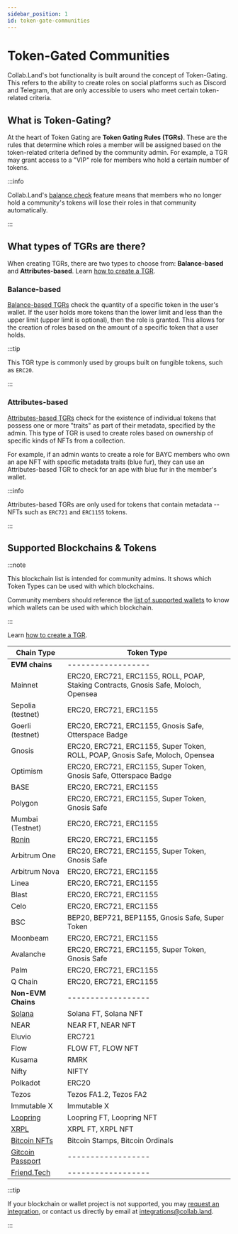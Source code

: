 ```yaml
---
sidebar_position: 1
id: token-gate-communities
---
```


# Token-Gated Communities

Collab.Land's bot functionality is built around the concept of Token-Gating. This refers to the ability to create roles on social platforms such as Discord and Telegram, that are only accessible to users who meet certain token-related criteria.

## What is Token-Gating?

At the heart of Token Gating are **Token Gating Rules (TGRs)**. These are the rules that determine which roles a member will be assigned based on the token-related criteria defined by the community admin. For example, a TGR may grant access to a "VIP" role for members who hold a certain number of tokens.

:::info

Collab.Land's [balance check](../command-center/bot-config/balance-check) feature means that members who no longer hold a community's tokens will lose their roles in that community automatically.

:::

## What types of TGRs are there?

When creating TGRs, there are two types to choose from: **Balance-based** and **Attributes-based**. Learn [how to create a TGR](/help-docs/command-center/create-a-tgr/how-to-create-a-tgr#how-to-create-a-tgr).

### Balance-based

[Balance-based TGRs](../command-center/create-a-tgr/how-to-create-a-tgr#create-a-balance-based-tgr) check the quantity of a specific token in the user's wallet. If the user holds more tokens than the lower limit and less than the upper limit (upper limit is optional), then the role is granted. This allows for the creation of roles based on the amount of a specific token that a user holds.

:::tip

This TGR type is commonly used by groups built on fungible tokens, such as `ERC20`.

:::

### Attributes-based

[Attributes-based TGRs](../command-center/create-a-tgr/how-to-create-a-tgr#create-a-metadata-based-tgr) check for the existence of individual tokens that possess one or more "traits" as part of their metadata, specified by the admin. This type of TGR is used to create roles based on ownership of specific kinds of NFTs from a collection.

For example, if an admin wants to create a role for BAYC members who own an ape NFT with specific metadata traits (blue fur), they can use an Attributes-based TGR to check for an ape with blue fur in the member's wallet.

:::info

Attributes-based TGRs are only used for tokens that contain metadata -- NFTs such as `ERC721` and `ERC1155` tokens.

:::

## Supported Blockchains & Tokens

:::note

This blockchain list is intended for community admins. It shows which Token Types can be used with which blockchains.

Community members should reference the [list of supported wallets](/help-docs/wallets/verify-your-wallet#supported-wallets) to know which wallets can be used with which blockchain.

:::

Learn [how to create a TGR](/help-docs/command-center/create-a-tgr/how-to-create-a-tgr#how-to-create-a-tgr).

| Chain Type       | Token Type                                                                          |
|------------------|-------------------------------------------------------------------------------------|
| **EVM chains**   |               ------------------                                                    |
| Mainnet          | ERC20, ERC721, ERC1155, ROLL, POAP, Staking Contracts, Gnosis Safe, Moloch, Opensea |
| Sepolia (testnet) | ERC20, ERC721, ERC1155                                |
| Goerli (testnet) | ERC20, ERC721, ERC1155, Gnosis Safe, Otterspace Badge                               |
| Gnosis           | ERC20, ERC721, ERC1155, Super Token, ROLL, POAP, Gnosis Safe, Moloch, Opensea       |
| Optimism         | ERC20, ERC721, ERC1155, Super Token, Gnosis Safe, Otterspace Badge                  |
| BASE             | ERC20, ERC721, ERC1155                                                              |
| Polygon          | ERC20, ERC721, ERC1155, Super Token, Gnosis Safe                                    |
| Mumbai (Testnet) | ERC20, ERC721, ERC1155                                                              |
| [Ronin](/help-docs/command-center/create-a-tgr/evm/ronin)            | ERC20, ERC721, ERC1155          |
| Arbitrum One     | ERC20, ERC721, ERC1155, Super Token, Gnosis Safe                                    |
| Arbitrum Nova    | ERC20, ERC721, ERC1155                                                              |
| Linea            | ERC20, ERC721, ERC1155                                                              |
| Blast            | ERC20, ERC721, ERC1155                                                              |
| Celo             | ERC20, ERC721, ERC1155                                                              |
| BSC              | BEP20, BEP721, BEP1155, Gnosis Safe, Super Token                                    |
| Moonbeam         | ERC20, ERC721, ERC1155                                                              |
| Avalanche        | ERC20, ERC721, ERC1155, Super Token, Gnosis Safe                                    |
| Palm             | ERC20, ERC721, ERC1155                                                              |
| Q Chain          | ERC20, ERC721, ERC1155                                                              |
| **Non-EVM Chains**  |               ------------------                                                 |
| [Solana](/help-docs/command-center/create-a-tgr/solana)           | Solana FT, Solana NFT              |
| NEAR             | NEAR FT, NEAR NFT                                                                   |
| Eluvio           | ERC721                                                                              |
| Flow             | FLOW FT, FLOW NFT                                                                   |
| Kusama           | RMRK                                                                                |
| Nifty            | NIFTY                                                                               |
| Polkadot         | ERC20                                                                               |
| Tezos            | Tezos FA1.2, Tezos FA2                                                              |
| Immutable X      | Immutable X                                                                         |
| [Loopring](/help-docs/command-center/create-a-tgr/loopring)         | Loopring FT, Loopring NFT        |
| [XRPL](/help-docs/command-center/create-a-tgr/xrpl)             | XRPL FT, XRPL NFT                    |
| [Bitcoin NFTs](/help-docs/command-center/create-a-tgr/bitcoin-tgr)      | Bitcoin Stamps, Bitcoin Ordinals         |
| [Gitcoin Passport](/help-docs/command-center/create-a-tgr/gtc-passport)     | ------------------       |
| [Friend.Tech](/help-docs/command-center/create-a-tgr/friend-tech-tgr)     | ------------------         |

:::tip

If your blockchain or wallet project is not supported, you may [request an integration](https://bit.ly/3HzRmnA), or contact us directly by email at [integrations@collab.land](mailto:integrations@collab.land).

:::
